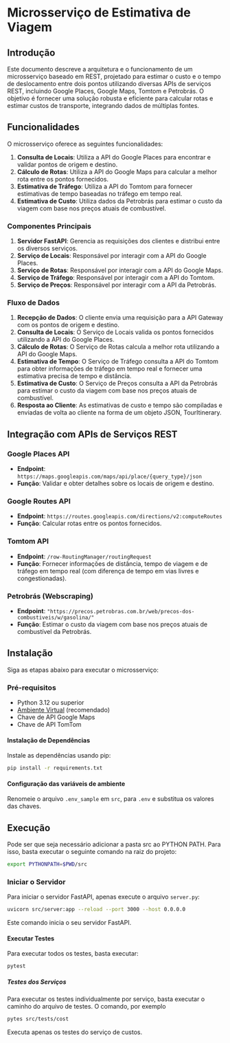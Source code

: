 # Microsserviço de Estimativa de Viagem

## Introdução

Este documento descreve a arquitetura e o funcionamento de um microsserviço baseado em REST, projetado para estimar o custo e o tempo de deslocamento entre dois pontos utilizando diversas APIs de serviços REST, incluindo Google Places, Google Maps, Tomtom e Petrobrás. O objetivo é fornecer uma solução robusta e eficiente para calcular rotas e estimar custos de transporte, integrando dados de múltiplas fontes.

## Funcionalidades

O microsserviço oferece as seguintes funcionalidades:

1. **Consulta de Locais**: Utiliza a API do Google Places para encontrar e validar pontos de origem e destino.
2. **Cálculo de Rotas**: Utiliza a API do Google Maps para calcular a melhor rota entre os pontos fornecidos.
3. **Estimativa de Tráfego**: Utiliza a API do Tomtom para fornecer estimativas de tempo baseadas no tráfego em tempo real.
4. **Estimativa de Custo**: Utiliza dados da Petrobrás para estimar o custo da viagem com base nos preços atuais de combustível.

### Componentes Principais

1. **Servidor FastAPI**: Gerencia as requisições dos clientes e distribui entre os diversos serviços.
2. **Serviço de Locais**: Responsável por interagir com a API do Google Places.
3. **Serviço de Rotas**: Responsável por interagir com a API do Google Maps.
4. **Serviço de Tráfego**: Responsável por interagir com a API do Tomtom.
5. **Serviço de Preços**: Responsável por interagir com a API da Petrobrás.

### Fluxo de Dados

1. **Recepção de Dados**: O cliente envia uma requisição para a API Gateway com os pontos de origem e destino.
2. **Consulta de Locais**: O Serviço de Locais valida os pontos fornecidos utilizando a API do Google Places.
3. **Cálculo de Rotas**: O Serviço de Rotas calcula a melhor rota utilizando a API do Google Maps.
4. **Estimativa de Tempo**: O Serviço de Tráfego consulta a API do Tomtom para obter informações de tráfego em tempo real e fornecer uma estimativa precisa de tempo e distância.
5. **Estimativa de Custo**: O Serviço de Preços consulta a API da Petrobrás para estimar o custo da viagem com base nos preços atuais de combustível.
6. **Resposta ao Cliente**: As estimativas de custo e tempo são compiladas e enviadas de volta ao cliente na forma de um objeto JSON, TourItinerary.

## Integração com APIs de Serviços REST

### Google Places API

- **Endpoint**: `https://maps.googleapis.com/maps/api/place/{query_type}/json`
- **Função**: Validar e obter detalhes sobre os locais de origem e destino.

### Google Routes API

- **Endpoint**: `https://routes.googleapis.com/directions/v2:computeRoutes`
- **Função**: Calcular rotas entre os pontos fornecidos.

### Tomtom API

- **Endpoint**: `/row-RoutingManager/routingRequest`
- **Função**: Fornecer informações de distância, tempo de viagem e de tráfego em tempo real (com diferença de tempo em vias livres e congestionadas).

### Petrobrás (Webscraping)

- **Endpoint**: `"https://precos.petrobras.com.br/web/precos-dos-combustiveis/w/gasolina/"`
- **Função**: Estimar o custo da viagem com base nos preços atuais de combustível da Petrobrás.

## Instalação

Siga as etapas abaixo para executar o microsserviço:

### Pré-requisitos

- Python 3.12 ou superior
- [Ambiente Virtual](https://docs.python.org/3/library/venv.html#venv-def) (recomendado)
- Chave de API Google Maps
- Chave de API TomTom

#### Instalação de Dependências

Instale as dependências usando pip:

```bash
pip install -r requirements.txt
```

#### Configuração das variáveis de ambiente

Renomeie o arquivo `.env_sample` em `src`, para `.env` e substitua os valores das chaves.


## Execução

Pode ser que seja necessário adicionar a pasta src ao PYTHON PATH. Para isso, basta executar o seguinte comando na raiz do projeto:

```bash
export PYTHONPATH=$PWD/src
```

### Iniciar o Servidor

Para iniciar o servidor FastAPI, apenas execute o arquivo `server.py`:

```bash
uvicorn src/server:app --reload --port 3000 --host 0.0.0.0
```

Este comando inicia o seu servidor FastAPI.

#### Executar Testes

Para executar todos os testes, basta executar:

```bash
pytest
```

##### Testes dos Serviços

Para executar os testes individualmente por serviço, basta executar o caminho do arquivo de testes. O comando, por exemplo

```bash
pytes src/tests/cost
```

Executa apenas os testes do serviço de custos.
